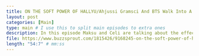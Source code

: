 ```yaml
---
title: ON THE SOFT POWER OF HALLYU/Ahjussi Gramsci And BTS Walk Into A Bar...
layout: post
categories: [Main]
type: main # I use this to split main episodes to extra ones
description: In this episode Maksu and Celi are talking about the effect of Hallyu on international politics. They will be discussing this mainly through the theoretical lense of Joseph Nye&apos;s concept of soft power in International Relations. And also their favourite Ahjussi Gramsci gets a mention, enjoy everyone!
file: https://www.buzzsprout.com/1815426/9168245-on-the-soft-power-of-hallyu-ahjussi-gramsci-and-bts-walk-into-a-bar.mp3 #Link to your .mp3 file
length: "54:7" # mm:ss
---
```

